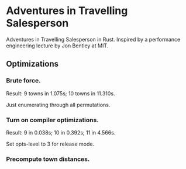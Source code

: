 # Adventures in Travelling Salesperson
Adventures in Travelling Salesperson in Rust. Inspired by a performance 
engineering lecture by Jon Bentley at MIT.

## Optimizations

### Brute force.
Result: 9 towns in 1.075s; 10 towns in 11.310s.

Just enumerating through all permutations.

### Turn on compiler optimizations.
Result: 9 in 0.038s; 10 in 0.392s; 11 in 4.566s.

Set opts-level to 3 for release mode.

### Precompute town distances.

